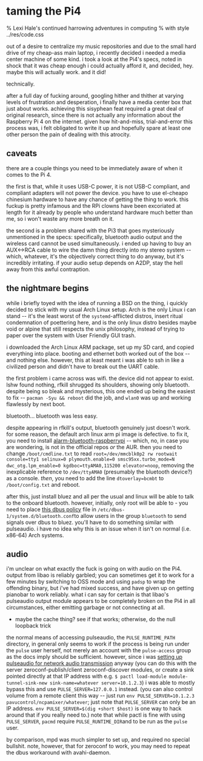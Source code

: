# taming the Pi4
% Lexi Hale's continued harrowing adventures in computing
% with style ../res/code.css

out of a desire to centralize my music repositories and due to the small hard drive of my cheap-ass main laptop, i recently decided i needed a media center machine of some kind. i took a look at the Pi4's specs, noted in shock that it was cheap enough i could actually afford it, and decided, hey. maybe this will actually work. and it did!

technically.

after a full day of fucking around, googling hither and thither at varying levels of frustration and desperation, i finally have a media center box that just about works. achieving this sisyphean feat required a great deal of original research, since there is not actually any information about the Raspberry Pi 4 on the internet. given how hit-and-miss, trial-and-error this process was, i felt obligated to write it up and hopefully spare at least one other person the pain of dealing with this atrocity.

## caveats
there are a couple things you need to be immediately aware of when it comes to the Pi 4.

the first is that, while it uses USB-C power, it is not USB-C compliant, and compliant adapters will not power the device. you have to use el-cheapo chinesium hardware to have any chance of getting the thing to work. this fuckup is pretty infamous and the RPi clowns have been excoriated at length for it already by people who understand hardware much better than me, so i won't waste any more breath on it.

the second is a problem shared with the Pi3 that goes mysteriously unmentioned in the specs: specifically, bluetooth audio output and the wireless card cannot be used simultaneously. i ended up having to buy an AUX<->RCA cable to wire the damn thing directly into my stereo system -- which, whatever, it's the objectively correct thing to do anyway, but it's incredibly irritating. if your audio setup depends on A2DP, stay the hell away from this awful contraption.

## the nightmare begins
while i briefly toyed with the idea of running a BSD on the thing, i quickly decided to stick with my usual Arch Linux setup. Arch is the only Linux i can stand -- it's the least worst of the `systemd`-afflicted distros, insert ritual condemnation of poettering here, and is the only linux distro besides maybe void or alpine that still respects the unix philosophy, instead of trying to paper over the system with User Friendly GUI trash.

i downloaded the Arch Linux ARM package, set up my SD card, and copied everything into place. booting and ethernet both worked out of the box -- and nothing else. however, this at least meant i was able to ssh in like a civilized person and didn't have to break out the UART cable.

the first problem i came across was wifi. the device did not appear to exist. lshw found nothing, rfkill shrugged its shoulders, showing only bluetooth. despite being so bleak and mysterious, this one ended up being the easiest to fix -- `pacman -Syu && reboot` did the job, and `wlan0` was up and working flawlessly by next boot.

bluetooth… bluetooth was less easy.

despite appearing in rfkill's output, bluetooth genuinely just doesn't work. for some reason, the default arch linux arm pi image is defective. to fix it, you need to install [alarm-bluetooth-raspberrypi](https://github.com/RoEdAl/alarm-bluetooth-raspberrypi) -- which, no, in case you are wondering, is not in the official repos *or* the AUR. then you need to change `/boot/cmdline.txt` to read `root=/dev/mmcblk0p2 rw rootwait console=tty1 selinux=0 plymouth.enable=0 smsc95xx.turbo_mode=N dwc_otg.lpm_enable=0 kgdboc=ttyAMA0,115200 elevator=noop`, removing the inexplicable reference to `/dev/ttyAMA0` (presumably the bluetooth device?) as a console. *then*, you need to add the line `dtoverlay=bcmbt` to `/boot/config.txt` and reboot.

after this, just install bluez and all per the usual and linux will be able to talk to the onboard bluetooth. however, initially, only root will be able to - you need to place [this dbus policy](taming-pi4.bt-dbus.txt) file in `/etc/dbus-1/system.d/bluetooth.conf`to allow users in the group `bluetooth` to send signals over dbus to bluez. you'll have to do something similar with pulseaudio. i have no idea why this is an issue when it isn't on normal (i.e. x86-64) Arch systems.

## audio
i'm unclear on what exactly the fuck is going on with audio on the Pi4. output from libao is reliably garbled; you can sometimes get it to work for a few minutes by switching to OSS mode and using `padsp` to wrap the offending binary, but i've had mixed success, and have given up on getting pianobar to work reliably. what i can say for certain is that libao's pulseaudio output module appears to be completely broken on the Pi4 in all circumstances, either emitting garbage or not connecting at all.

 * maybe the cache thing? see if that works; otherwise, do the null loopback trick

the normal means of accessing pulseaudio, the `PULSE_RUNTIME_PATH` directory, in general only seems to work if the process is being run under the `pulse` user herself, not merely an account with the `pulse-access` group as the docs imply should be sufficient. however, since i was [setting up pulseaudio for network audio transmission](https://www.freedesktop.org/wiki/Software/PulseAudio/Documentation/User/Modules/#index22h3) anyway (you can do this with the server zeroconf-publish/client zeroconf-discover modules, or create a sink pointed directly at that IP address  with e.g. `$ pactl load-module module-tunnel-sink-new sink-name=whatever server=10.1.2.3`) i was able to mostly bypass this and use `PULSE_SERVER=127.0.0.1` instead. (you can also control volume from a remote client this way -- just run `env PULSE_SERVER=10.1.2.3 pavucontrol/ncpamixer/whatever`; just note that `PULSE_SERVER` can only be an IP address. `env PULSE_SERVER=$(dig +short $host)` is one way to hack around that if you really need to.) note that while pactl is fine with using `PULSE_SERVER`, `pacmd` require `PULSE_RUNTIME_DIR`and to be run as the `pulse` user.


by comparison, mpd was much simpler to set up, and required no special bullshit. note, however, that for zeroconf to work, you may need to repeat the dbus workaround with avahi-daemon.